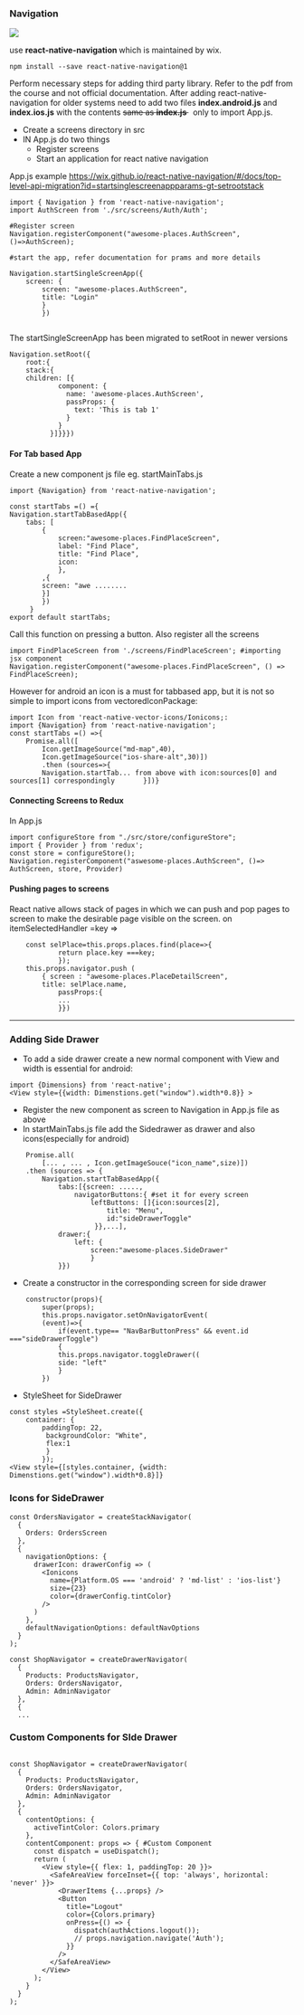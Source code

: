 ### Navigation
![](nav.png)

use <b> react-native-navigation </b> which is maintained by wix.
```
npm install --save react-native-navigation@1
```
Perform necessary steps for adding third party library. Refer to the pdf from the course and not official documentation. After adding react-native-navigation for older systems need to add two files <b>index.android.js</b> and <b>index.ios.js</b> with the contents <strike>same as <b> index.js </b>  </strike>&nbsp; only to import App.js.

* Create a screens directory in src
* IN App.js do two things
	* Register screens 
	* Start an application for react native navigation
	
App.js example
<a>https://wix.github.io/react-native-navigation/#/docs/top-level-api-migration?id=startsinglescreenappparams-gt-setrootstack</a>
```
import { Navigation } from 'react-native-navigation';
import AuthScreen from './src/screens/Auth/Auth';

#Register screen
Navigation.registerComponent("awesome-places.AuthScreen",()=>AuthScreen);

#start the app, refer documentation for prams and more details

Navigation.startSingleScreenApp({ 
	screen: {
	    screen: "awesome-places.AuthScreen",
	    title: "Login"
	    }
	    })
	    
``` 
The startSingleScreenApp has been migrated to setRoot in newer versions
```
Navigation.setRoot({
	root:{
	stack:{
	children: [{
            component: {
              name: 'awesome-places.AuthScreen',
              passProps: {
                text: 'This is tab 1'
              }
            }
          }]}}})
```

#### For Tab based App
Create a new component js file eg. startMainTabs.js
```
import {Navigation} from 'react-native-navigation';

const startTabs =() ={ 
Navigation.startTabBasedApp({
	tabs: [
	 	{
	 		screen:"awesome-places.FindPlaceScreen",
	 		label: "Find Place",
	 		title: "Find Place",
	 		icon:
	 		}, 
	 	,{
	 	screen: "awe ........
	 	}]
	 	})
	 }
export default startTabs;

```
Call this function on pressing a button. Also register all the screens
```
import FindPlaceScreen from './screens/FindPlaceScreen'; #importing jsx component
Navigation.registerComponent("awesome-places.FindPlaceScreen", () => FindPlaceScreen);
```
However  for android an icon is a must for tabbased app, but it is not so simple to import icons from vectoredIconPackage:
```
import Icon from 'react-native-vector-icons/Ionicons;:
import {Navigation} from 'react-native-navigation';
const startTabs =() =>{
	Promise.all([
		Icon.getImageSource("md-map",40),
		Icon.getImageSource("ios-share-alt",30)])
		.then (sources=>{
		Navigation.startTab... from above with icon:sources[0] and sources[1] correspondingly		}])}
```

#### Connecting Screens to Redux
In App.js
```
import configureStore from "./src/store/configureStore";
import { Provider } from 'redux';
const store = configureStore();
Navigation.registerComponent("aswesome-places.AuthScreen", ()=> AuthScreen, store, Provider) 
```

#### Pushing pages to screens
React native allows stack of pages in which we can push and pop pages to screen to make the desirable page visible on the screen.
on itemSelectedHandler =key =>
```
	const selPlace=this.props.places.find(place=>{
			return place.key ===key;
			});
	this.props.navigator.push (
		{ screen : "awesome-places.PlaceDetailScreen",
		title: selPlace.name,
			passProps:{
			...
			}})
``` 
---

### Adding Side Drawer
* To add a side drawer create a new normal component with View and width is essential for android:
```
import {Dimensions} from 'react-native';
<View style={{width: Dimenstions.get("window").width*0.8}} >
```
* Register the new component as screen to Navigation in App.js file as above
* In startMainTabs.js file add the Sidedrawer as drawer and also icons(especially for android)
```
	Promise.all(
		[... , ... , Icon.getImageSouce("icon_name",size)])
	.then (sources => {
		Navigation.startTabBasedApp({
			tabs:[{screen: ....., 
		   		navigatorButtons:{ #set it for every screen
		   			leftButtons: []{icon:sources[2],
		   				title: "Menu",
		   				id:"sideDrawerToggle"
		  			 }},...],
			drawer:{
				left: {
					screen:"awesome-places.SideDrawer"
					}
			}})
```
* Create a constructor in the corresponding screen for side drawer
```
	constructor(props){
		super(props);
		this.props.navigator.setOnNavigatorEvent(
		(event)=>{
			if(event.type== "NavBarButtonPress" && event.id ==="sideDrawerToggle")
			{
			this.props.navigator.toggleDrawer((
			side: "left"
			}
		})
```
* StyleSheet for SideDrawer
```
const styles =StyleSheet.create({
	container: {
		paddingTop: 22,
		 backgroundColor: "White",
		 flex:1
		 }
		});
<View style={[styles.container, {width: Dimenstions.get("window").width*0.8}]}
```
### Icons for SideDrawer
```
const OrdersNavigator = createStackNavigator(
  {
    Orders: OrdersScreen
  },
  {
    navigationOptions: {
      drawerIcon: drawerConfig => (
        <Ionicons
          name={Platform.OS === 'android' ? 'md-list' : 'ios-list'}
          size={23}
          color={drawerConfig.tintColor}
        />
      )
    },
    defaultNavigationOptions: defaultNavOptions
  }
);
```
```
const ShopNavigator = createDrawerNavigator(
  {
    Products: ProductsNavigator,
    Orders: OrdersNavigator,
    Admin: AdminNavigator
  },
  {
  ...
```
### Custom Components for SIde Drawer
```

const ShopNavigator = createDrawerNavigator(
  {
    Products: ProductsNavigator,
    Orders: OrdersNavigator,
    Admin: AdminNavigator
  },
  {
    contentOptions: {
      activeTintColor: Colors.primary
    },
    contentComponent: props => { #Custom Component
      const dispatch = useDispatch();
      return (
        <View style={{ flex: 1, paddingTop: 20 }}>
          <SafeAreaView forceInset={{ top: 'always', horizontal: 'never' }}>
            <DrawerItems {...props} />
            <Button
              title="Logout"
              color={Colors.primary}
              onPress={() => {
                dispatch(authActions.logout());
                // props.navigation.navigate('Auth');
              }}
            />
          </SafeAreaView>
        </View>
      );
    }
  }
);
```